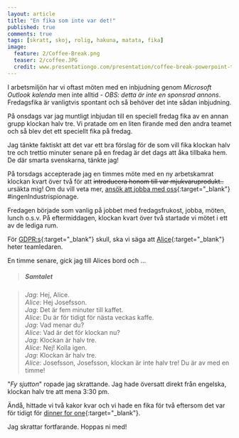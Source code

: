 ```yaml
---
layout: article
title: "En fika som inte var det!"
published: true
comments: true
tags: [skratt, skoj, rolig, hakuna, matata, fika]
image:
  feature: 2/Coffee-Break.png
  teaser: 2/coffee.JPG
  credit: www.presentationgo.com/presentation/coffee-break-powerpoint-template/
---
```


I arbetsmiljön har vi oftast möten med en inbjudning genom *Microsoft Outlook kalenda* men inte alltid - *OBS: detta är inte en sponsrad annons*. Fredagsfika är vanligtvis spontant och så behöver det inte sådan inbjudning.

På onsdags var jag muntligt inbjudan till en speciell fredag fika av en annan grupp klockan halv tre. Vi pratade om en liten firande med den andra teamet och så blev det ett speciellt fika på fredag.

Jag tänkte faktiskt att det var ett bra förslag för de som vill fika klockan halv tre och trettio minuter senare på en fredag är det dags att åka tillbaka hem. De där smarta svenskarna, tänkte jag! 

På torsdags accepterade jag en timmes möte med en ny arbetskamrat klockan kvart över två för att ~~introducera honom till var mjukvaruprodukt..~~ ursäkta mig! Om du vill veta mer, [ansök att jobba med oss](https://careers.smartrecruiters.com/BoschGroup/sweden){:target="_blank"} #ingenIndustrispionage.

Fredagen började som vanlig på jobbet med fredagsfrukost, jobba, möten, lunch o.s.v. På eftermiddagen, klockan kvart över två startade vi mötet i ett av de lediga rum.

För [GDPR:s](https://sv.wikipedia.org/wiki/Dataskyddsf%C3%B6rordningen){:target="_blank"} skull, ska vi säga att [Alice](https://hejsweden.com/en/swedish-names-lists-statistics/){:target="_blank"} heter teamledaren.

En timme senare, gick jag till Alices bord och ...

> ##### Samtalet

> *Jag*: Hej, Alice. <br>
> *Alice*: Hej Josefsson. <br>
> *Jag*: Det är fem minuter till kaffet. <br>
> *Alice*: Du är för tidigt för nästa veckas kaffe. <br>
> *Jag*: Vad menar du? <br>
> *Alice*: Vad är det för klockan nu? <br>
> *Jag*: Klockan är halv tre. <br>
> *Alice*: Nej! Kolla igen. <br>
> *Jag*: Klockan är halv tre. <br>
> *Alice*: Josefsson, Josefsson, klockan är inte halv tre! Du är av med en timme!

"*Fy sjutton*" ropade jag skrattande. Jag hade översatt direkt från engelska, klockan halv tre att mena 3:30 pm.

Ändå, hittade vi två kakor kvar och vi hade en fika för två eftersom det var för tidigt för [dinner for one](https://www.youtube.com/watch?v=BN9edpdCH7c){:target="_blank"}.

Jag skrattar fortfarande. Hoppas ni med!

